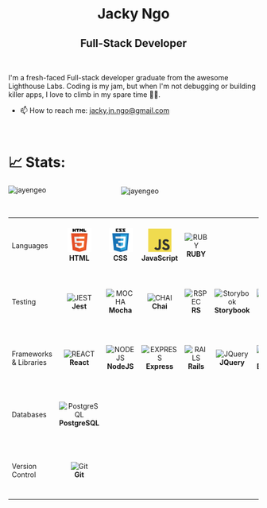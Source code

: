 


<h1 align="center">Jacky Ngo</h1>
<h2 align="center">Full-Stack Developer</h2>

<br>

I'm a fresh-faced Full-stack developer graduate from the awesome Lighthouse Labs. Coding is my jam, but when I'm not debugging or building killer apps, I love to climb in my spare time 🧗‍♂️.
- 📫 How to reach me: jacky.jn.ngo@gmail.com

<br>

# 📈 Stats:

<p align="left">
<img align="center" src="https://github-readme-stats.vercel.app/api/top-langs?username=jayengeo&langs_count=14&hide=yacc,cmake,scss,ejs,hcl,c,shell&show_icons=true&locale=en&layout=compact" width="50%" alt="jayengeo"/>

<img align="left" src="https://github-readme-stats.vercel.app/api?username=jayengeo&show_icons=true&locale=en" width="45%" alt="jayengeo" />  
</p>

<br>

<table>
  <tr>
    <td>Languages</td>
    <td align="center" height="108" width="108">
      <img src="https://raw.githubusercontent.com/devicons/devicon/master/icons/html5/html5-original-wordmark.svg" width="48" height="48" alt="HTML" />
      <br /><strong>HTML</strong>
    </td>
    <td align="center" height="108" width="108">
      <img src="https://raw.githubusercontent.com/devicons/devicon/master/icons/css3/css3-original-wordmark.svg" width="48" height="48" alt="CSS" />
      <br /><strong>CSS</strong>
    </td>
    <td align="center" height="108" width="108">
      <img src="https://raw.githubusercontent.com/devicons/devicon/master/icons/javascript/javascript-original.svg" width="48" height="48" alt="JAVASCRIPT" />
      <br /><strong>JavaScript</strong>
    </td>
    <td align="center" height="108" width="108">
      <img src="https://avatars.githubusercontent.com/u/210414?s=280&v=4" width="48" height="48" alt="RUBY" />
      <br /><strong>RUBY</strong>
    </td>
  </tr>
  
  <tr>
    <td>Testing</td>
    <td align="center" height="108" width="108">
      <img src="https://www.vectorlogo.zone/logos/jestjsio/jestjsio-icon.svg" width="48" height="48" alt="JEST" />
      <br /><strong>Jest</strong>
    </td>
    <td align="center" height="108" width="108">
      <img src="https://www.vectorlogo.zone/logos/mochajs/mochajs-icon.svg" width="48" height="48" alt="MOCHA" />
      <br /><strong>Mocha</strong>
    </td>
    <td align="center" height="108" width="108">
      <img src="https://avatars.githubusercontent.com/u/1515293?s=280&v=4" width="48" height="48" alt="CHAI" />
      <br /><strong>Chai</strong>
    </td> 
    <td align="center" height="108" width="108">
      <img src="https://www.svgrepo.com/show/374053/rspec.svg" width="48" height="48" alt="RSPEC" />
      <br /><strong>RS</strong>
    </td>
    <td align="center" height="108" width="108">
      <img src="https://icons.veryicon.com/png/o/business/vscode-program-item-icon/storybook.png" width="48" height="48" alt="Storybook" />
      <br /><strong>Storybook</strong>
    </td>
    <td align="center" height="108" width="108">
      <img src="https://static-00.iconduck.com/assets.00/cypress-icon-256x256-mza5xipb.png" width="48" height="48" alt="Cypress" />
      <br /><strong>Cypress</strong>
    </td> 
  </tr>
  
   <tr>
    <td>Frameworks & Libraries</td>
    <td align="center" height="108" width="108">
      <img src="https://seeklogo.com/images/R/react-logo-7B3CE81517-seeklogo.com.png"
        width="48" width="48" height="48" alt="REACT" />
      <br /><strong>React</strong>
    </td>
    <td align="center" height="108" width="108">
      <img src="https://cdn.freebiesupply.com/logos/large/2x/nodejs-icon-logo-png-transparent.png" width="48" height="48" alt="NODEJS" />
      <br /><strong>NodeJS</strong>
    </td>
    <td align="center" height="108" width="108">
      <img src="https://jsurt.github.io/jacks-portfolio/images/color-express-icon%20(1).png" width="48" height="48" alt="EXPRESS" />
      <br /><strong>Express</strong>
    </td>
    <td align="center" height="108" width="108">
      <img src="https://seeklogo.com/images/R/ruby-on-rails-logo-95951CC5FB-seeklogo.com.png" width="48" height="48" alt="RAILS" />
      <br /><strong>Rails</strong>
    </td>
   <td align="center" height="108" width="108">
      <img src="https://seeklogo.com/images/J/jquery-logo-CFE6ECE363-seeklogo.com.png" width="48" height="48" alt="JQuery" />
      <br /><strong>JQuery</strong>
    </td>
    <td align="center" height="108" width="108">
      <img src="https://camo.githubusercontent.com/2512b49c89512f2ff3718f7257f48ed5c46a4e331abbd890b6c5e8c0e458434f/68747470733a2f2f676574626f6f7473747261702e636f6d2f646f63732f352e322f6173736574732f6272616e642f626f6f7473747261702d6c6f676f2d736861646f772e706e67" width="48" height="48" alt="Bootstrap" />
      <br /><strong>Bootstrap</strong>
    </td>
    <td align="center" height="108" width="108">
      <img src="https://static-00.iconduck.com/assets.00/next-js-icon-512x512-zuauazrk.png" width="48" height="48" alt="NextJs" />
      <br /><strong>NextJs</strong>
    </td>
    <td align="center" height="108" width="108">
      <img src="https://seeklogo.com/images/P/prisma-logo-3805665B69-seeklogo.com.png" width="48" height="48" alt="Prisma" />
      <br /><strong>Prisma</strong>
    </td>
  </tr> 
   
   <tr>
    <td>Databases</td>
    <td align="center" height="108" width="108">
      <img src="https://upload.wikimedia.org/wikipedia/commons/thumb/2/29/Postgresql_elephant.svg/1985px-Postgresql_elephant.svg.png" width="48" height="48" alt="PostgreSQL" />
      <br /><strong>PostgreSQL</strong>
    </td>
   </tr> 
 
  <tr>
    <td>Version Control</td>
    <td align="center" height="108" width="108">
      <img src="https://www.vectorlogo.zone/logos/git-scm/git-scm-icon.svg" width="48" height="48" alt="Git" />
      <br /><strong>Git</strong>
    </td>
  </tr> 
  
